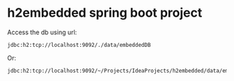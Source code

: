 # h2embedded spring boot project

Access the db using url: 
```
jdbc:h2:tcp://localhost:9092/./data/embeddedDB
```
Or:
```
jdbc:h2:tcp://localhost:9092/~/Projects/IdeaProjects/h2embedded/data/embeddedDB
```
